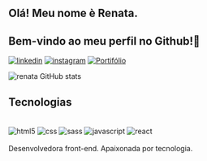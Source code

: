 ## Olá! Meu nome è Renata.
## Bem-vindo ao meu perfil no Github!👋

[![linkedin](https://img.shields.io/badge/LinkedIn-0077B5?style=for-the-badge&logo=linkedin&logoColor=white)](linkedin.com/in/renata-aline-oliveira)
[![instagram](https://img.shields.io/badge/Instagram-E4405F?style=for-the-badge&logo=instagram&logoColor=white)](https://www.instagram.com/renataaolyveira/)
[![Portifólio](https://img.shields.io/badge/website-000000?style=for-the-badge&logo=About.me&logoColor=white)](renata-aline.github.io/portfolio/)

![renata GitHub stats](https://github-readme-stats.vercel.app/api?username=renata-aline&show_icons=true&theme=dracula)

## Tecnologias

<div style="display: inline_block"><br/>
  <img align="center" src="https://img.shields.io/badge/HTML5-E34F26?style=for-the-badge&logo=html5&logoColor=white" alt="html5"/>
  <img align="center" src="https://img.shields.io/badge/CSS3-1572B6?style=for-the-badge&logo=css3&logoColor=white" alt="css"/>
  <img align="center" src="https://img.shields.io/badge/Sass-CC6699?style=for-the-badge&logo=sass&logoColor=white" alt="sass"/>
  <img align="center" src="https://img.shields.io/badge/JavaScript-F7DF1E?style=for-the-badge&logo=javascript&logoColor=black" alt="javascript"/>
  <img align="center" src="https://img.shields.io/badge/React-20232A?style=for-the-badge&logo=react&logoColor=61DAFB" alt="react"/>
</div><br/>
Desenvolvedora front-end. Apaixonada por tecnologia.
